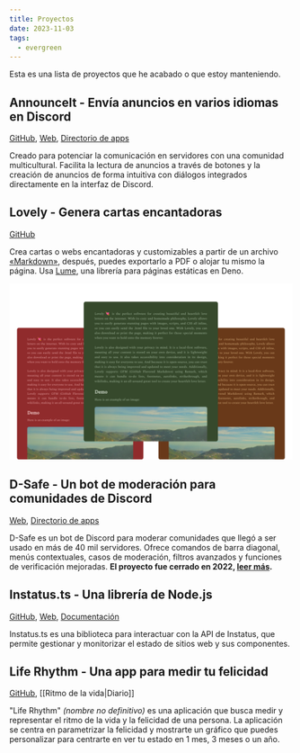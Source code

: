 ```yaml
---
title: Proyectos
date: 2023-11-03
tags:
  - evergreen
---
```


Esta es una lista de proyectos que he acabado o que estoy manteniendo.

## AnnounceIt - Envía anuncios en varios idiomas en Discord
[GitHub](https://github.com/Vicente015/AnnounceIt), [Web](https://projects.vicente015.dev/projects/AnnounceIt), [Directorio de apps](https://discord.com/application-directory/725373172391739402)

Creado para potenciar la comunicación en servidores con una comunidad multicultural. Facilita la lectura de anuncios a través de botones y la creación de anuncios de forma intuitiva con diálogos integrados directamente en la interfaz de Discord.

## Lovely - Genera cartas encantadoras
[GitHub](https://github.com/vicente015/lovely)

Crea cartas o webs encantadoras y customizables a partir de un archivo [«Markdown»](https://es.wikipedia.org/wiki/Markdown), después, puedes exportarlo a PDF o alojar tu mismo la página. Usa [Lume](https://lume.land/), una librería para páginas estáticas en Deno.

![](https://raw.githubusercontent.com/Vicente015/lovely/main/.github/lovelyBackground.png)

## D-Safe - Un bot de moderación para comunidades de Discord
[Web](https://discordsafe.com/), [Directorio de apps](https://discord.com/application-directory/461171501715161108)

D-Safe es un bot de Discord para moderar comunidades que llegó a ser usado en más de 40 mil servidores. Ofrece comandos de barra diagonal, menús contextuales, casos de moderación, filtros avanzados y funciones de verificación mejoradas.
**El proyecto fue cerrado en 2022, [leer más](https://discordsafe.com/blog/eol).**

## Instatus.ts - Una librería de Node.js
[GitHub](https://github.com/Vicente015/instatus.ts), [Web](https://projects.vicente015.dev/projects/Instatusts), [Documentación](https://instatus.vicente015.dev/)

Instatus.ts es una biblioteca para interactuar con la API de Instatus, que permite gestionar y monitorizar el estado de sitios web y sus componentes.

## Life Rhythm - Una app para medir tu felicidad
[GitHub](https://github.com/Vicente015/life-rhythm-app), [[Ritmo de la vida|Diario]]

"Life Rhythm" *(nombre no definitivo)* es una aplicación que busca medir y representar el ritmo de la vida y la felicidad de una persona. La aplicación se centra en parametrizar la felicidad y mostrarte un gráfico que puedes personalizar para centrarte en ver tu estado en 1 mes, 3 meses o un año.
